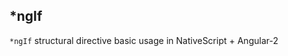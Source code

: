 ## *ngIf

`*ngIf` structural directive basic usage in NativeScript + Angular-2

<snippet id='using-ngif-html'/>

<snippet id='using-ngif-code'/>